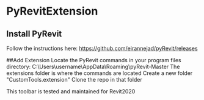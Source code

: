 # PyRevitExtension

## Install PyRevit 
Follow the instructions here: 
https://github.com/eirannejad/pyRevit/releases

##Add Extension 
Locate the PyRevit commands in your program files directory: 
C:\Users\username\AppData\Roaming\pyRevit-Master
The extensions folder is where the commands are located 
Create a new folder "CustomTools.extension" 
Clone the repo in that folder

This toolbar is tested and maintained for Revit2020
